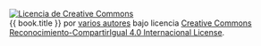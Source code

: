 <a rel="license" href="http://creativecommons.org/licenses/by-sa/4.0/"><img alt="Licencia de Creative Commons" style="border-width:0" src="https://i.creativecommons.org/l/by-sa/4.0/88x31.png" /></a><br /><span xmlns:dct="http://purl.org/dc/terms/" property="dct:title">{{ book.title }}</span> por <span xmlns:cc="http://creativecommons.org/ns#" property="cc:attributionName"><a href="https://catedu.github.io/intef-neuropsicologia-dificultades-aprendizaje/crditos-buenos.html">varios autores</a></span> bajo licencia <a rel="license" href="http://creativecommons.org/licenses/by-sa/4.0/">Creative Commons Reconocimiento-CompartirIgual 4.0 Internacional License</a>.
